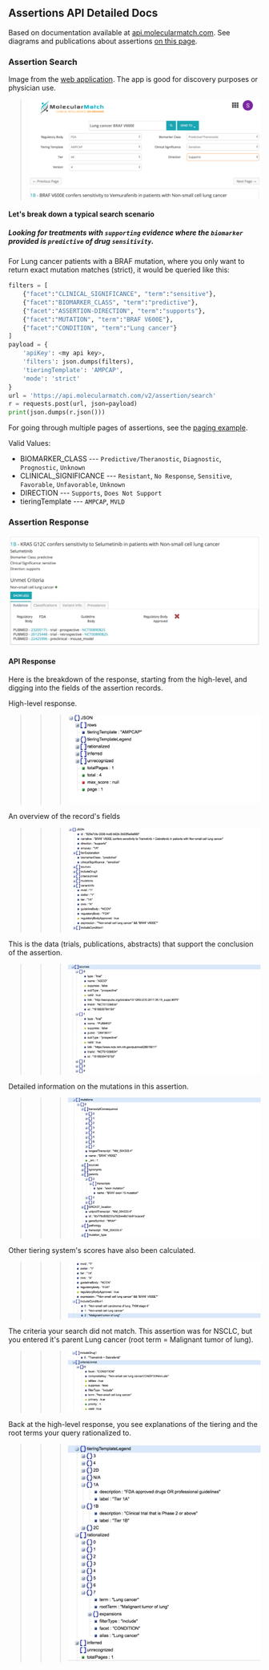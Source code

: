 ## Assertions API Detailed Docs
Based on documentation available at [api.molecularmatch.com](http://api.molecularmatch.com/#assertions). See diagrams and publications about assertions [on this page](https://github.com/MolecularMatch/mm-public-scripts/blob/master/blog/assertions/).

### Assertion Search

Image from the [web application](http://assertions.molecularmatch.com). The app is good for discovery purposes or physician use.
>![](pics/clinsig2.png)

#### Let's break down a typical search scenario
##### Looking for treatments with `supporting` evidence where the `biomarker` provided is `predictive` of drug `sensitivity`.

For Lung cancer patients with a BRAF mutation, where you only want to return exact mutation matches (strict), it would be queried like this:

```python
filters = [
	{"facet":"CLINICAL_SIGNIFICANCE", "term":"sensitive"},
	{"facet":"BIOMARKER_CLASS", "term":"predictive"},
	{"facet":"ASSERTION-DIRECTION", "term":"supports"},
	{"facet":"MUTATION", "term":"BRAF V600E"},
	{"facet":"CONDITION", "term":"Lung cancer"}
]
payload = {
	'apiKey': <my api key>,
	'filters': json.dumps(filters),
	'tieringTemplate': 'AMPCAP',
	'mode': 'strict'
}
url = 'https://api.molecularmatch.com/v2/assertion/search'
r = requests.post(url, json=payload)
print(json.dumps(r.json()))
```

For going through multiple pages of assertions, see the [paging example](https://github.com/MolecularMatch/mm-public-scripts/blob/master/python/assertionsAPI.py).

Valid Values:

- BIOMARKER_CLASS --- `Predictive/Theranostic`, `Diagnostic`, `Prognostic`, `Unknown`
- CLINICAL_SIGNIFICANCE --- `Resistant`, `No Response`, `Sensitive`, `Favorable`, `Unfavorable`, `Unknown`
- DIRECTION --- `Supports`, `Does Not Support`
- tieringTemplate --- `AMPCAP`, `MVLD`

### Assertion Response

![](pics/assertionpic.png)

#### API Response
Here is the breakdown of the response, starting from the high-level, and digging into the fields of the assertion records.

High-level response.
>>> ![](pics/p1.png)

An overview of the record's fields
>>> ![](pics/p2_rec.png)

This is the data (trials, publications, abstracts) that support the conclusion of the assertion.
>>> ![](pics/p3_recsouces.png)

Detailed information on the mutations in this assertion.
>>> ![](pics/p5_mutations.png)

Other tiering system's scores have also been calculated.
>>> ![](pics/p6_tiers.png)

The criteria your search did not match. This assertion was for NSCLC, but you entered it's parent Lung cancer (root term = Malignant tumor of lung).
>>> ![](pics/p4_criteria.png)

Back at the high-level response, you see explanations of the tiering and the root terms your query rationalized to.
>>> ![](pics/p7.png)
